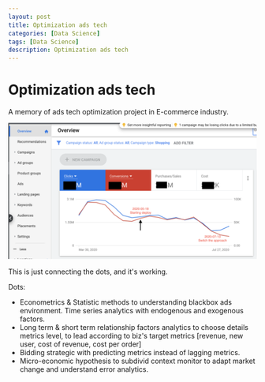```yaml
---
layout: post
title: Optimization ads tech
categories: [Data Science]
tags: [Data Science]
description: Optimization ads tech
---
```


# Optimization ads tech

A memory of ads tech optimization project in E-commerce industry.

![Google ads](/pictures/Ads_tech_optimize.png)

This is just connecting the dots, and it's working.

Dots:
- Econometrics & Statistic methods to understanding blackbox ads environment. Time series analytics with endogenous and exogenous factors.
- Long term & short term relationship factors analytics to choose details metrics level, to lead according to biz's target metrics [revenue, new user, cost of revenue, cost per order]
- Bidding strategic with predicting metrics instead of lagging metrics.
- Micro-economic hypothesis to subdivid context monitor to adapt market change and understand error analytics.

